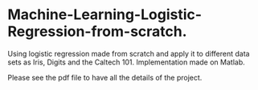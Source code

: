 # Machine-Learning-Logistic-Regression-from-scratch.
Using logistic regression made from scratch and apply it to different data sets as Iris, Digits and the Caltech 101. Implementation made on Matlab.

Please see the pdf file to have all the details of the project.
